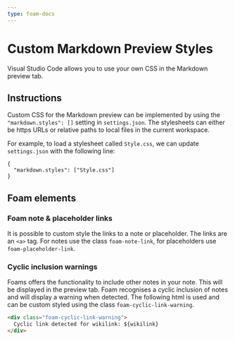 ```yaml
---
type: foam-docs
---
```

# Custom Markdown Preview Styles

Visual Studio Code allows you to use your own CSS in the Markdown preview tab.

## Instructions

Custom CSS for the Markdown preview can be implemented by using the `"markdown.styles": []` setting in `settings.json`. The stylesheets can either be https URLs or relative paths to local files in the current workspace.

For example, to load a stylesheet called `Style.css`, we can update `settings.json` with the following line:

```
{
  "markdown.styles": ["Style.css"]
}
```

## Foam elements

### Foam note & placeholder links

It is possible to custom style the links to a note or placeholder. The links are an `<a>` tag. For notes use the class `foam-note-link`, for placeholders use `foam-placeholder-link`.

### Cyclic inclusion warnings

Foams offers the functionality to include other notes in your note. This will be displayed in the preview tab. Foam recognises a cyclic inclusion of notes and will display a warning when detected. The following html is used and can be custom styled using the class `foam-cyclic-link-warning`.

```html
<div class="foam-cyclic-link-warning">
  Cyclic link detected for wikilink: ${wikilink}
</div>
```
